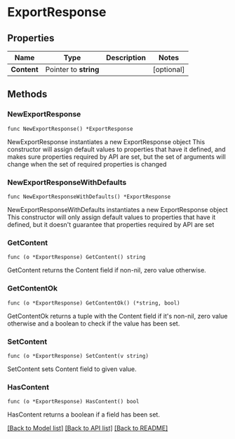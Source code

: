 # ExportResponse

## Properties

Name | Type | Description | Notes
------------ | ------------- | ------------- | -------------
**Content** | Pointer to **string** |  | [optional] 

## Methods

### NewExportResponse

`func NewExportResponse() *ExportResponse`

NewExportResponse instantiates a new ExportResponse object
This constructor will assign default values to properties that have it defined,
and makes sure properties required by API are set, but the set of arguments
will change when the set of required properties is changed

### NewExportResponseWithDefaults

`func NewExportResponseWithDefaults() *ExportResponse`

NewExportResponseWithDefaults instantiates a new ExportResponse object
This constructor will only assign default values to properties that have it defined,
but it doesn't guarantee that properties required by API are set

### GetContent

`func (o *ExportResponse) GetContent() string`

GetContent returns the Content field if non-nil, zero value otherwise.

### GetContentOk

`func (o *ExportResponse) GetContentOk() (*string, bool)`

GetContentOk returns a tuple with the Content field if it's non-nil, zero value otherwise
and a boolean to check if the value has been set.

### SetContent

`func (o *ExportResponse) SetContent(v string)`

SetContent sets Content field to given value.

### HasContent

`func (o *ExportResponse) HasContent() bool`

HasContent returns a boolean if a field has been set.


[[Back to Model list]](../README.md#documentation-for-models) [[Back to API list]](../README.md#documentation-for-api-endpoints) [[Back to README]](../README.md)


